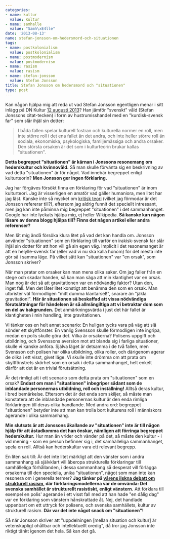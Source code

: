 ```yaml
---
categories:
- name: kultur
  value: Kultur
- name: samhalle
  value: "Samh\xE4lle"
date: '2013-08-13'
name: stefan-jonsson-om-hedersmord-och-situationen
tags:
- name: postkolonialism
  value: postkolonialism
- name: postmodernism
  value: postmodernism
- name: rasism
  value: rasism
- name: stefan-jonsson
  value: Stefan Jonsson
title: Stefan Jonsson om hedersmord och "situationen"
type: post
---
```

Kan någon hjälpa mig att reda ut vad Stefan Jonsson egentligen menar i sitt inlägg på DN Kultur [12 augusti 2013](http://www.dn.se/kultur-noje/kulturdebatt/fadime-fortjanar-skickligare-forsvarare/)? Han jämför "svenskt" våld (Stefan Jonssons citat-tecken) i form av hustrumisshandel med en "kurdisk-svensk far" som slår ihjäl sin dotter:

> I båda fallen spelar kulturell fostran och kulturella normer en roll, men inte större roll i det ena fallet än det andra, och inte heller större roll än sociala, ekonomiska, psykologiska, familjemässiga och andra orsaker. Den största orsaken är det som i kulturteorin brukar kallas "situationen".



**Detta begreppet "situationen" är kärnan i Jonssons resonemang om hederskultur och kvinnovåld.** Så man skulle förvänta sig en beskrivning av vad detta "situationen" är för något. Vad innebär begreppet enligt kulturteorin? **Men Jonsson ger ingen förklaring.**

Jag har förgäves försökt finna en förklaring för vad "situationen" är inom kulturteori. Jag är visserligen en amatör vad gäller humaniora, men litet har jag läst. Kanske inte så mycket om  [kritisk teori](http://en.wikipedia.org/wiki/Critical_theory) (vilket jag förmodar är det Jonsson refererar till?), eftersom jag aldrig funnit det speciellt intressant, men jag kan inte påminna mig begreppet "situationen" i det sammanhanget. Google har inte lyckats hjälpa mig, ej heller Wikipedia. **Så kanske kan någon läsare av denna blogg hjälpa till? Finns det någon artikel eller andra referenser?**

Men låt mig ändå försöka klura litet på vad det kan handla om. Jonsson använder "situationen" som en förklaring till varför en irakisk-svensk far slår ihjäl sin dotter för att hon vill gå sin egen väg. Implicit i det resonemanget är att en helylle-svensk far (eller vad vi nu ska kalla honom) för det mesta inte gör så i samma läge. På vilket sätt kan "situationen" var "en orsak", som Jonsson skriver?

När man pratar om orsaker kan man mena olika saker. Om jag faller från en stege och skadar handen, så kan man säga att min klantighet var en orsak. Man nog är det så att gravitationen var en nödvändig faktor? Utan den, inget fall. Men det låter litet konstigt att benämna den som en orsak. Man utbrister väl förmodligen "mitt dumma klantarsel!", snarare än "jäkla gravitation!". **Här är situationen så beskaffad att vissa nödvändiga förutsättningar för händelsen är så allmängiltiga att vi betraktar dom som en del av bakgrunden.** Det anmärkningsvärda i just det här fallet är klantigheten i min handling, inte gravitationen.

Vi tänker oss en helt annat scenario: En huligan tycks vara på väg att slå sönder ett skyltfönster. En vanlig Svensson skulle förmodligen inte ingripa, medan en polis skulle göra det. Vilka är orsakerna? Polisens uppgift och utbildning, och Svenssons aversion mot att blanda sig i farliga situationer, skulle vi kanske anföra. Själva läget är detsamma i de två fallen, men Svensson och polisen har olika utbildning, olika roller, och därigenom agerar de olika i ett visst, givet läge. Vi skulle inte drömma om att prata om skyltfönstrets skörhet som en orsak i detta sammanhanget, helt enkelt därför att det är en trivial förutsättning.

Är det rimligt att i ett scenario som detta prata om "situationen" som en orsak? **Endast om man i "situationen" inbegriper sådant som de inblandade personernas utbildning, roll och inställning!** Alltså deras kultur, i bred bemärkelse. Eftersom det är det enda som skiljer, så måste man konstatera att de inblandade personernas kultur är den enda rimliga förklaringen till deras olika handlande. Med andra ord: begreppet "situationen" betyder inte att man kan trolla bort kulturens roll i människors agerande i olika sammanhang.

**Min slutsats är att Jonssons åkallande av "situationen" inte är till någon hjälp för att åstadkomma det han önskar, nämligen att förringa begreppet hederskultur.** Hur man än vrider och vänder på det, så måste den kultur - i vid mening - som en person befinner sig i, det samhälleliga sammanhanget, spela en roll. Alltså kan hederskultur vara ett relevant begrepp.

En liten sak till: Är det inte litet märkligt att den vänster som i andra sammanhang så självklart vill åberopa strukturella förklaringar till samhälleliga förhållanden, i dessa sammanhang så desperat vill förlägga orsakerna till den speciella, unika "situationen", något som man inte kan resonera om i generella termer? **Jag tänker på [vårens ilskna debatt om strukturell rasism](/2013/04/04/strukturell-rasism-har-framsteg-skett-ar-framsteg-mojliga/), där förklaringsmodellerna var de omvända: Det svenska samhället är strukturellt rasistiskt, enligt vänstern.** Att förklara till exempel en polis' agerande i ett visst fall med att han hade "en dålig dag" var en förklaring som vänstern hånskrattade åt. Nej, det handlade uppenbart om ett uttryck för polisens, och svenska samhällets, kultur av strukturell rasism. **Där var det inte något snack om "situationen"!**

Så när Jonsson skriver att "uppdelningen [mellan situation och kultur] är vetenskapligt ohållbar och intellektuellt oredig", då tror jag Jonsson inte riktigt tänkt igenom det hela. Så kan det gå.

